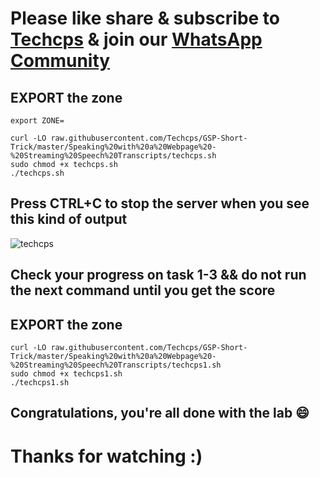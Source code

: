 

# Please like share & subscribe to [Techcps](https://www.youtube.com/@techcps) & join our [WhatsApp Community](https://whatsapp.com/channel/0029Va9nne147XeIFkXYv71A)

## EXPORT the zone
```
export ZONE=
```

```
curl -LO raw.githubusercontent.com/Techcps/GSP-Short-Trick/master/Speaking%20with%20a%20Webpage%20-%20Streaming%20Speech%20Transcripts/techcps.sh
sudo chmod +x techcps.sh
./techcps.sh
```
## Press CTRL+C to stop the server when you see this kind of output

![techcps](https://github.com/Techcps/GSP-Short-Trick/assets/104138529/96ddd4e2-f7b1-4c37-aa95-a6f3eb9ff11b)

## Check your progress on task 1-3 && do not run the next command until you get the score

## EXPORT the zone
```
curl -LO raw.githubusercontent.com/Techcps/GSP-Short-Trick/master/Speaking%20with%20a%20Webpage%20-%20Streaming%20Speech%20Transcripts/techcps1.sh
sudo chmod +x techcps1.sh
./techcps1.sh
```

## Congratulations, you're all done with the lab 😄

# Thanks for watching :)
